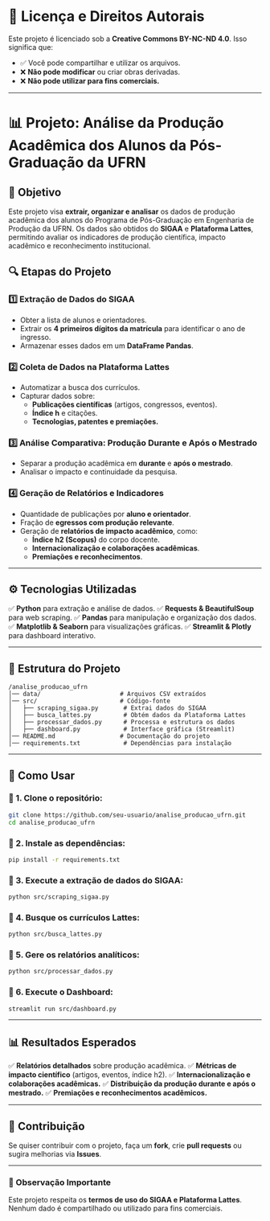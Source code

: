 # 📜 Licença e Direitos Autorais

Este projeto é licenciado sob a **Creative Commons BY-NC-ND 4.0**. Isso significa que:
- ✅ Você pode compartilhar e utilizar os arquivos.
- ❌ **Não pode modificar** ou criar obras derivadas.
- ❌ **Não pode utilizar para fins comerciais.**

---

# 📊 Projeto: Análise da Produção Acadêmica dos Alunos da Pós-Graduação da UFRN

## 🎯 Objetivo
Este projeto visa **extrair, organizar e analisar** os dados de produção acadêmica dos alunos do Programa de Pós-Graduação em Engenharia de Produção da UFRN. Os dados são obtidos do **SIGAA** e **Plataforma Lattes**, permitindo avaliar os indicadores de produção científica, impacto acadêmico e reconhecimento institucional.

## 🔍 Etapas do Projeto

### **1️⃣ Extração de Dados do SIGAA**
- Obter a lista de alunos e orientadores.
- Extrair os **4 primeiros dígitos da matrícula** para identificar o ano de ingresso.
- Armazenar esses dados em um **DataFrame Pandas**.

### **2️⃣ Coleta de Dados na Plataforma Lattes**
- Automatizar a busca dos currículos.
- Capturar dados sobre:
  - **Publicações científicas** (artigos, congressos, eventos).
  - **Índice h** e citações.
  - **Tecnologias, patentes e premiações.**

### **3️⃣ Análise Comparativa: Produção Durante e Após o Mestrado**
- Separar a produção acadêmica em **durante** e **após o mestrado**.
- Analisar o impacto e continuidade da pesquisa.

### **4️⃣ Geração de Relatórios e Indicadores**
- Quantidade de publicações por **aluno e orientador**.
- Fração de **egressos com produção relevante**.
- Geração de **relatórios de impacto acadêmico**, como:
  - **Índice h2 (Scopus)** do corpo docente.
  - **Internacionalização e colaborações acadêmicas**.
  - **Premiações e reconhecimentos**.

---

## ⚙️ Tecnologias Utilizadas
✅ **Python** para extração e análise de dados.
✅ **Requests & BeautifulSoup** para web scraping.
✅ **Pandas** para manipulação e organização dos dados.
✅ **Matplotlib & Seaborn** para visualizações gráficas.
✅ **Streamlit & Plotly** para dashboard interativo.

---

## 📂 Estrutura do Projeto

```
/analise_producao_ufrn
│── data/                      # Arquivos CSV extraídos
│── src/                       # Código-fonte
│   ├── scraping_sigaa.py       # Extrai dados do SIGAA
│   ├── busca_lattes.py         # Obtém dados da Plataforma Lattes
│   ├── processar_dados.py      # Processa e estrutura os dados
│   ├── dashboard.py            # Interface gráfica (Streamlit)
│── README.md                  # Documentação do projeto
│── requirements.txt            # Dependências para instalação
```

---

## 🚀 Como Usar

### 📌 1. Clone o repositório:
```bash
git clone https://github.com/seu-usuario/analise_producao_ufrn.git
cd analise_producao_ufrn
```

### 📌 2. Instale as dependências:
```bash
pip install -r requirements.txt
```

### 📌 3. Execute a extração de dados do SIGAA:
```bash
python src/scraping_sigaa.py
```

### 📌 4. Busque os currículos Lattes:
```bash
python src/busca_lattes.py
```

### 📌 5. Gere os relatórios analíticos:
```bash
python src/processar_dados.py
```

### 📌 6. Execute o Dashboard:
```bash
streamlit run src/dashboard.py
```

---

## 📊 Resultados Esperados
✅ **Relatórios detalhados** sobre produção acadêmica.
✅ **Métricas de impacto científico** (artigos, eventos, índice h2).
✅ **Internacionalização e colaborações acadêmicas.**
✅ **Distribuição da produção durante e após o mestrado.**
✅ **Premiações e reconhecimentos acadêmicos.**

---

## 🤝 Contribuição
Se quiser contribuir com o projeto, faça um **fork**, crie **pull requests** ou sugira melhorias via **Issues**.

---

### 📢 Observação Importante
Este projeto respeita os **termos de uso do SIGAA e Plataforma Lattes**. Nenhum dado é compartilhado ou utilizado para fins comerciais.

